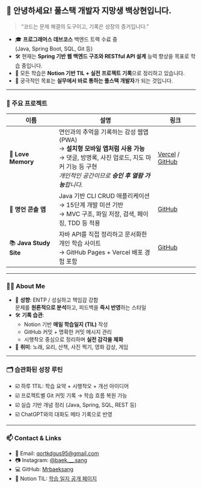 ## 👋 안녕하세요! 풀스택 개발자 지망생 **백상현**입니다.

> “코드는 문제 해결의 도구이고, 기록은 성장의 증거입니다.”

- 🎓 **프로그래머스 데브코스** 백엔드 트랙 수료 중  
  (Java, Spring Boot, SQL, Git 등)
- 🛠 현재는 **Spring 기반 웹 백엔드 구조와 RESTful API 설계** 능력 향상을 목표로 학습 중입니다.
- 🧭 모든 학습은 **Notion 기반 TIL + 실전 프로젝트 기록**으로 정리하고 있습니다.
- 🎯 궁극적인 목표는 **실무에서 바로 통하는 풀스택 개발자**가 되는 것입니다.

---

### 💼 주요 프로젝트

| 이름 | 설명 | 링크 |
|------|------|------|
| 💖 **Love Memory** | 연인과의 추억을 기록하는 감성 웹앱 (PWA) <br> → **설치형 모바일 앱처럼 사용 가능** <br> → 댓글, 방명록, 사진 업로드, 지도 마커 기능 등 구현 <br> _개인적인 공간이므로 **승인 후 열람 가능**합니다._ | [Vercel](https://love-memory-page.vercel.app) / [GitHub](https://github.com/Mrbaeksang/love-memory-page) |
| 📝 **명언 콘솔 앱** | Java 기반 CLI CRUD 애플리케이션 <br> → 15단계 개발 미션 기반 <br> → MVC 구조, 파일 저장, 검색, 페이징, TDD 등 적용 | [GitHub](https://github.com/Mrbaeksang/p-14009-mission-1) |
| 📚 **Java Study Site** | 자바 API를 직접 정리하고 문서화한 개인 학습 사이트 <br> → GitHub Pages + Vercel 배포 경험 포함 | [GitHub](https://github.com/Mrbaeksang/java-study-site) |

---

### 🧑‍💻 About Me

- 🧠 **성향**: ENTP / 성실하고 책임감 강함  
  문제를 **원론적으로 분석**하고, 피드백을 **즉시 반영**하는 스타일  
- 🛠 **기록 습관**:  
  - Notion 기반 **매일 학습일지 (TIL)** 작성  
  - GitHub 커밋 + 명확한 커밋 메시지 관리  
  - 시행착오 중심으로 정리하며 **실전 감각을 체화**
- 🎵 **취미**: 노래, 요리, 산책, 사진 찍기, 영화 감상, 게임

---

### 🗂️ 습관화된 성장 루틴

- ☑️ 하루 1TIL: 학습 요약 + 시행착오 + 개선 아이디어
- ☑️ 프로젝트별 Git 커밋 기록 → 학습 흐름 복원 가능
- ☑️ 실습 기반 개념 정리 (Java, Spring, SQL, REST 등)
- ☑️ ChatGPT와의 대화도 메타 기록으로 반영

---

### 📫 Contact & Links

- 💌 Email: [qortkdgus95@gmail.com](mailto:qortkdgus95@gmail.com)
- 📷 Instagram: [@baek.__.sang](https://www.instagram.com/baek.__.sang/)
- 💻 GitHub: [Mrbaeksang](https://github.com/Mrbaeksang)
- 📒 Notion TIL: [학습 일지 공개 페이지](https://www.notion.so/1fe588f1652680c98274f51aa717d73f?v=1fe588f165268040b9f1000c9a46a9a9&pvs=4)
